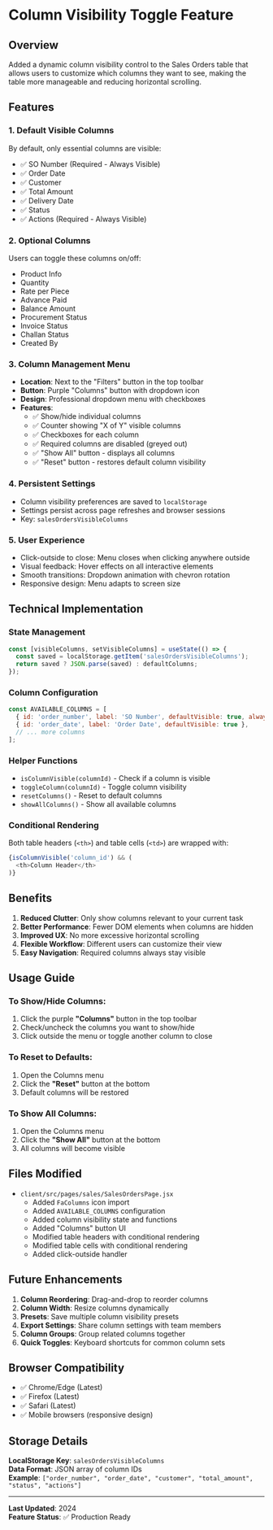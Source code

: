 # Column Visibility Toggle Feature

## Overview
Added a dynamic column visibility control to the Sales Orders table that allows users to customize which columns they want to see, making the table more manageable and reducing horizontal scrolling.

## Features

### 1. **Default Visible Columns**
By default, only essential columns are visible:
- ✅ SO Number (Required - Always Visible)
- ✅ Order Date
- ✅ Customer
- ✅ Total Amount
- ✅ Delivery Date
- ✅ Status
- ✅ Actions (Required - Always Visible)

### 2. **Optional Columns**
Users can toggle these columns on/off:
- Product Info
- Quantity
- Rate per Piece
- Advance Paid
- Balance Amount
- Procurement Status
- Invoice Status
- Challan Status
- Created By

### 3. **Column Management Menu**
- **Location**: Next to the "Filters" button in the top toolbar
- **Button**: Purple "Columns" button with dropdown icon
- **Design**: Professional dropdown menu with checkboxes
- **Features**:
  - ✅ Show/hide individual columns
  - ✅ Counter showing "X of Y" visible columns
  - ✅ Checkboxes for each column
  - ✅ Required columns are disabled (greyed out)
  - ✅ "Show All" button - displays all columns
  - ✅ "Reset" button - restores default column visibility

### 4. **Persistent Settings**
- Column visibility preferences are saved to `localStorage`
- Settings persist across page refreshes and browser sessions
- Key: `salesOrdersVisibleColumns`

### 5. **User Experience**
- Click-outside to close: Menu closes when clicking anywhere outside
- Visual feedback: Hover effects on all interactive elements
- Smooth transitions: Dropdown animation with chevron rotation
- Responsive design: Menu adapts to screen size

## Technical Implementation

### State Management
```javascript
const [visibleColumns, setVisibleColumns] = useState(() => {
  const saved = localStorage.getItem('salesOrdersVisibleColumns');
  return saved ? JSON.parse(saved) : defaultColumns;
});
```

### Column Configuration
```javascript
const AVAILABLE_COLUMNS = [
  { id: 'order_number', label: 'SO Number', defaultVisible: true, alwaysVisible: true },
  { id: 'order_date', label: 'Order Date', defaultVisible: true },
  // ... more columns
];
```

### Helper Functions
- `isColumnVisible(columnId)` - Check if a column is visible
- `toggleColumn(columnId)` - Toggle column visibility
- `resetColumns()` - Reset to default columns
- `showAllColumns()` - Show all available columns

### Conditional Rendering
Both table headers (`<th>`) and table cells (`<td>`) are wrapped with:
```javascript
{isColumnVisible('column_id') && (
  <th>Column Header</th>
)}
```

## Benefits

1. **Reduced Clutter**: Only show columns relevant to your current task
2. **Better Performance**: Fewer DOM elements when columns are hidden
3. **Improved UX**: No more excessive horizontal scrolling
4. **Flexible Workflow**: Different users can customize their view
5. **Easy Navigation**: Required columns always stay visible

## Usage Guide

### To Show/Hide Columns:
1. Click the purple **"Columns"** button in the top toolbar
2. Check/uncheck the columns you want to show/hide
3. Click outside the menu or toggle another column to close

### To Reset to Defaults:
1. Open the Columns menu
2. Click the **"Reset"** button at the bottom
3. Default columns will be restored

### To Show All Columns:
1. Open the Columns menu
2. Click the **"Show All"** button at the bottom
3. All columns will become visible

## Files Modified

- `client/src/pages/sales/SalesOrdersPage.jsx`
  - Added `FaColumns` icon import
  - Added `AVAILABLE_COLUMNS` configuration
  - Added column visibility state and functions
  - Added "Columns" button UI
  - Modified table headers with conditional rendering
  - Modified table cells with conditional rendering
  - Added click-outside handler

## Future Enhancements

1. **Column Reordering**: Drag-and-drop to reorder columns
2. **Column Width**: Resize columns dynamically
3. **Presets**: Save multiple column visibility presets
4. **Export Settings**: Share column settings with team members
5. **Column Groups**: Group related columns together
6. **Quick Toggles**: Keyboard shortcuts for common column sets

## Browser Compatibility

- ✅ Chrome/Edge (Latest)
- ✅ Firefox (Latest)
- ✅ Safari (Latest)
- ✅ Mobile browsers (responsive design)

## Storage Details

**LocalStorage Key**: `salesOrdersVisibleColumns`  
**Data Format**: JSON array of column IDs  
**Example**: `["order_number", "order_date", "customer", "total_amount", "status", "actions"]`

---

**Last Updated**: 2024  
**Feature Status**: ✅ Production Ready